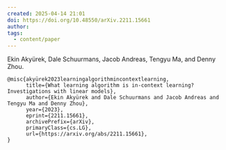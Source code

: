 ```yaml
---
created: 2025-04-14 21:01
doi: https://doi.org/10.48550/arXiv.2211.15661
author: 
tags:
  - content/paper
---
```


Ekin Akyürek, Dale Schuurmans, Jacob Andreas, Tengyu Ma, and Denny Zhou.

```
@misc{akyürek2023learningalgorithmincontextlearning,
      title={What learning algorithm is in-context learning? Investigations with linear models}, 
      author={Ekin Akyürek and Dale Schuurmans and Jacob Andreas and Tengyu Ma and Denny Zhou},
      year={2023},
      eprint={2211.15661},
      archivePrefix={arXiv},
      primaryClass={cs.LG},
      url={https://arxiv.org/abs/2211.15661}, 
}
```